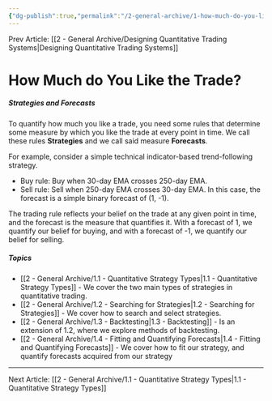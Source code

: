 ```yaml
---
{"dg-publish":true,"permalink":"/2-general-archive/1-how-much-do-you-like-the-trade/"}
---
```



Prev Article: [[2 - General Archive/Designing Quantitative Trading Systems\|Designing Quantitative Trading Systems]]

# How Much do You Like the Trade?
##### Strategies and Forecasts
To quantify how much you like a trade, you need some rules that determine some measure by which you like the trade at every point in time. We call these rules **Strategies** and we call said measure **Forecasts**.

For example, consider a simple technical indicator-based trend-following strategy.
- Buy rule: Buy when 30-day EMA crosses 250-day EMA.
- Sell rule: Sell when 250-day EMA crosses 30-day EMA.
In this case, the forecast is a simple binary forecast of (1, -1).

The trading rule reflects your belief on the trade at any given point in time, and the forecast is the measure that quantifies it. With a forecast of 1, we quantify our belief for buying, and with a forecast of -1, we quantify our belief for selling.

##### Topics
- [[2 - General Archive/1.1 - Quantitative Strategy Types\|1.1 - Quantitative Strategy Types]] - We cover the two main types of strategies in quantitative trading.
- [[2 - General Archive/1.2 - Searching for Strategies\|1.2 - Searching for Strategies]] - We cover how to search and select strategies.
- [[2 - General Archive/1.3 - Backtesting\|1.3 - Backtesting]] - Is an extension of 1.2, where we explore methods of backtesting.
- [[2 - General Archive/1.4 - Fitting and Quantifying Forecasts\|1.4 - Fitting and Quantifying Forecasts]] - We cover how to fit our strategy, and quantify forecasts acquired from our strategy

---

Next Article: [[2 - General Archive/1.1 - Quantitative Strategy Types\|1.1 - Quantitative Strategy Types]]
